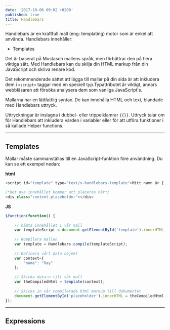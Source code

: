 ```yaml
---
date: '2017-10-06 09:02 +0200'
published: true
title: Handlebars
---
```

Handlebars är en kraftfull mall (eng: templating) motor som är enkel att använda. Handlebars innehåller:

* Templates

Det är baserat på Mustasch mallens språk, men förbättrar den på flera viktiga sätt. Med Handlebars kan du skilja din HTML markup från din JavaScript och skriva renare kod.

Det rekommenderade sättet att lägga till mallar på din sida är att inkludera dem i `<script>` taggar med en speciell typ.Typattributet är viktigt, annars webbläsaren att försöka analysera dem som vanliga JavaScript's.

Mallarna har en lättfattlig syntax. De kan innehålla HTML och text, blandade med Handlebars uttryck.

Uttryckningar är inslagna i dubbel- eller trippelklamrar `{{}}`. Uttryck talar om för Handlebars att inkludera värden i variabler eller för att utföra funktioner i så kallade Helper functions.

---

## Templates

Mallar måste sammanställas till en JavaScript-funktion före användning. Du kan se ett exempel nedan:

**html**
```js
<script id="template" type="text/x-handlebars-template">Mitt namn är { {name} }</script>

/*Det nya innehållet kommer att placeras här*/
<div class="content-placeholder"></div>
```

**JS**
```js
$function(function() {
	
  	// hämta innehållet i vår mall
  	var templateScript = document.getElementById('template').innerHTML;
  	
  	// Kompilera mallen
  	var template = Handlebars.compile(templateScript);
  
  	// Definera vårt data objekt
  	var context={
    	"name": "Ray"
  	};
  
  	// Skicka data:n till vår mall
  	var theCompiledHtml = template(context);
  
  	// Skicka in vår compilerade html markup till dokumentet
  	document.getElementById('placeholder').innerHTML = theCompiledHtml
});
```

---

## Expressions
